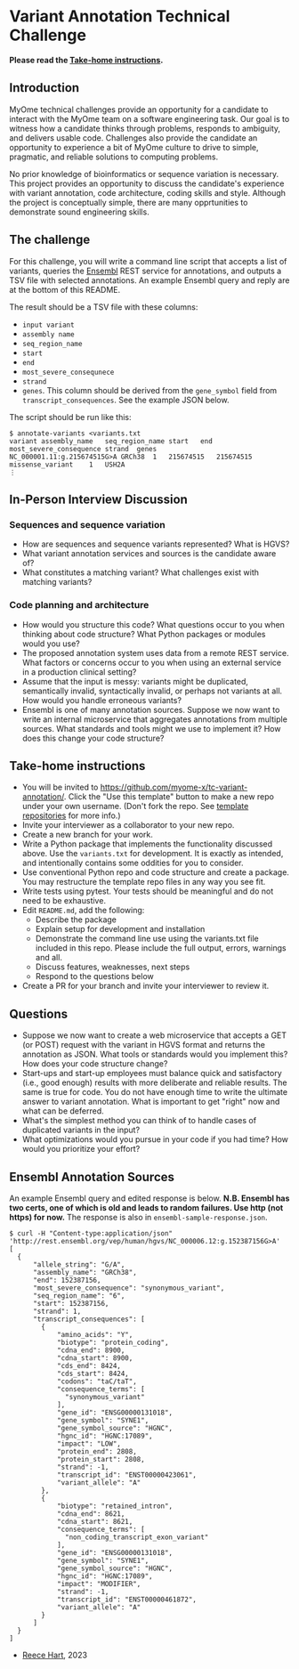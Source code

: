 # Variant Annotation Technical Challenge

**Please read the [Take-home instructions](#take-home-instructions).**


## Introduction

MyOme technical challenges provide an opportunity for a candidate to interact with the MyOme team on
a software engineering task. Our goal is to witness how a candidate thinks through problems,
responds to ambiguity, and delivers usable code.  Challenges also provide the candidate an
opportunity to experience a bit of MyOme culture to drive to simple, pragmatic, and reliable
solutions to computing problems.

No prior knowledge of bioinformatics or sequence variation is necessary. This project provides an
opportunity to discuss the candidate's experience with variant annotation, code architecture, coding
skills and style.  Although the project is conceptually simple, there are many opprtunities to
demonstrate sound engineering skills.  

## The challenge

For this challenge, you will write a command line script that accepts a list of variants, queries the
[Ensembl](https://ensembl.org) REST service for annotations, and outputs a TSV file with selected
annotations. An example Ensembl query and reply are at the bottom of this README.

The result should be a TSV file with these columns:

- `input variant`
- `assembly name`
- `seq_region_name`
- `start`
- `end`
- `most_severe_consequnece`
- `strand`
- `genes`. This column should be derived from the `gene_symbol` field from `transcript_consequences`. See the example JSON below.

The script should be run like this:

```
$ annotate-variants <variants.txt
variant assembly_name   seq_region_name start   end most_severe_consequence strand  genes
NC_000001.11:g.215674515G>A GRCh38  1   215674515   215674515   missense_variant    1   USH2A
⋮
```

## In-Person Interview Discussion

### Sequences and sequence variation

- How are sequences and sequence variants represented? What is HGVS?
- What variant annotation services and sources is the candidate aware of?
- What constitutes a matching variant? What challenges exist with matching variants?

### Code planning and architecture

- How would you structure this code?  What questions occur to you when
  thinking about code structure?  What Python packages or modules would you use?
- The proposed annotation system uses data from a remote REST
  service.  What factors or concerns occur to you when using an external service
  in a production clinical setting?
- Assume that the input is messy: variants might be duplicated, semantically
  invalid, syntactically invalid, or perhaps not variants at all.  How would you handle erroneous variants?
- Ensembl is one of many annotation sources. Suppose we now want to write an internal microservice that aggregates annotations from multiple sources. What
  standards and tools might we use to implement it? How does this change your code structure?  

## Take-home instructions

- You will be invited to <https://github.com/myome-x/tc-variant-annotation/>.  Click the "Use this template" button to make a new repo under your own username. (Don't fork the repo. See [template repositories](https://docs.github.com/en/repositories/creating-and-managing-repositories/creating-a-repository-from-a-template) for more info.)
- Invite your interviewer as a collaborator to your new repo.
- Create a new branch for your work.
- Write a Python package that implements the functionality discussed above. Use the `variants.txt`
  for development. It is exactly as intended, and intentionally contains some oddities for you to
  consider.
- Use conventional Python repo and code structure and create a package.  You may restructure the template repo files in any way you see fit.
- Write tests using pytest. Your tests should be meaningful and do not need to be exhaustive.
- Edit `README.md`, add the following:
  - Describe the package
  - Explain setup for development and installation
  - Demonstrate the command line use using the variants.txt file included in this repo.  Please
    include the full output, errors, warnings and all.
  - Discuss features, weaknesses, next steps
  - Respond to the questions below
- Create a PR for your branch and invite your interviewer to review it.

## Questions

- Suppose we now want to create a web microservice that accepts a GET
  (or POST) request with the variant in HGVS format and returns the
  annotation as JSON.  What tools or standards would you implement
  this?  How does your code structure change?
- Start-ups and start-up employees must balance quick and satisfactory
  (i.e., good enough) results with more deliberate and reliable
  results. The same is true for code.  You do not have enough time to
  write the ultimate answer to variant annotation. What is important
  to get "right" now and what can be deferred.
- What's the simplest method you can think of to handle cases of
  duplicated variants in the input?
- What optimizations would you pursue in your code if you had time?
  How would you prioritize your effort?

## Ensembl Annotation Sources

An example Ensembl query and edited response is below.  **N.B. Ensembl
has two certs, one of which is old and leads to random failures. Use
http (not https) for now.** The response is also in
`ensembl-sample-response.json`.
  
    $ curl -H "Content-type:application/json" 'http://rest.ensembl.org/vep/human/hgvs/NC_000006.12:g.152387156G>A'
    [
      {
          "allele_string": "G/A",
          "assembly_name": "GRCh38",
          "end": 152387156,
          "most_severe_consequence": "synonymous_variant",
          "seq_region_name": "6",
          "start": 152387156,
          "strand": 1,
          "transcript_consequences": [
            {
                "amino_acids": "Y",
                "biotype": "protein_coding",
                "cdna_end": 8900,
                "cdna_start": 8900,
                "cds_end": 8424,
                "cds_start": 8424,
                "codons": "taC/taT",
                "consequence_terms": [
                  "synonymous_variant"
                ],
                "gene_id": "ENSG00000131018",
                "gene_symbol": "SYNE1",
                "gene_symbol_source": "HGNC",
                "hgnc_id": "HGNC:17089",
                "impact": "LOW",
                "protein_end": 2808,
                "protein_start": 2808,
                "strand": -1,
                "transcript_id": "ENST00000423061",
                "variant_allele": "A"
            },
            {
                "biotype": "retained_intron",
                "cdna_end": 8621,
                "cdna_start": 8621,
                "consequence_terms": [
                  "non_coding_transcript_exon_variant"
                ],
                "gene_id": "ENSG00000131018",
                "gene_symbol": "SYNE1",
                "gene_symbol_source": "HGNC",
                "hgnc_id": "HGNC:17089",
                "impact": "MODIFIER",
                "strand": -1,
                "transcript_id": "ENST00000461872",
                "variant_allele": "A"
            }
          ]
      }
    ]

- [Reece Hart](https://github.com/reece), 2023
